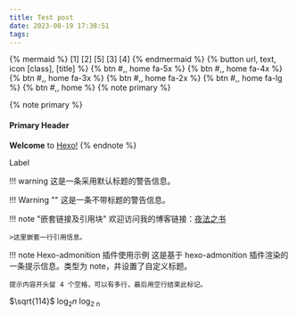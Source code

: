 ```yaml
---
title: Test post
date: 2023-08-19 17:38:51
tags:
---
```

{% mermaid %}
[1]
[2]  [5]
[3]  [4]
{% endmermaid %}
{% button url, text, icon [class], [title] %}
{% btn #,, home fa-5x %}
{% btn #,, home fa-4x %}
{% btn #,, home fa-3x %}
{% btn #,, home fa-2x %}
{% btn #,, home fa-lg %}
{% btn #,, home %}
{% note primary %}

{% note primary %}
#### Primary Header
**Welcome** to [Hexo!](https://hexo.io)
{% endnote %}

<span class="label label-primary">Label</span>


  
!!! warning
    这是一条采用默认标题的警告信息。
    
!!! Warning ""
    这是一条不带标题的警告信息。
    
!!! note "嵌套链接及引用块"
    欢迎访问我的博客链接：[夜法之书](https://www.blog.17lai.site)

    >这里嵌套一行引用信息。
    
!!! note Hexo-admonition 插件使用示例
    这是基于 hexo-admonition 插件渲染的一条提示信息。类型为 note，并设置了自定义标题。

    提示内容开头留 4 个空格，可以有多行，最后用空行结束此标记。

  
$\sqrt{114}$
$\log_2{n}$
log<sub>2 n
